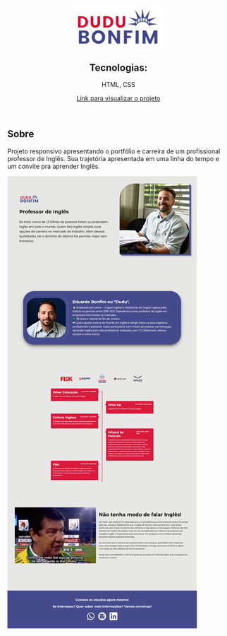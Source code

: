 <h1 align="center">
  <img src="img/dudulogo.png">
</h1>

<h2 align="center">Tecnologias:</h2>
<p align="center">HTML, CSS<br>

<p align="center"><a href="https://phenomenal-travesseiro-a2d780.netlify.app/">Link para visualizar o projeto</a></p>

<br>

## Sobre

<p>Projeto responsivo apresentando o portfólio e carreira de um profissional professor de Inglês. Sua trajetória apresentada em uma linha do tempo e um convite pra aprender Inglês. 

![Página](https://github.com/henriquepx/projectDudu/blob/main/assets/dudupag.png)
